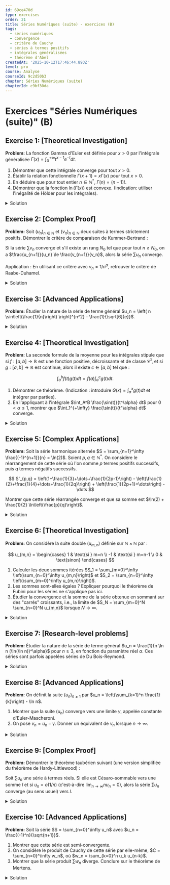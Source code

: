 ```yaml
---
id: 69ce470d
type: exercises
order: 21
title: Séries Numériques (suite) - exercices (B)
tags:
  - séries numériques
  - convergence
  - critère de Cauchy
  - séries à termes positifs
  - intégrales généralisées
  - théorème d'Abel
createdAt: '2025-10-12T17:46:44.893Z'
level: pro
course: Analyse
courseId: 9c2d50b3
chapter: Séries Numériques (suite)
chapterId: c9bf30da
---
```

# Exercices "Séries Numériques (suite)" (B)

## Exercise 1: [Theoretical Investigation]

**Problem:** La fonction Gamma d'Euler est définie pour $x>0$ par l'intégrale généralisée $\Gamma(x) = \int_0^{+\infty} t^{x-1} e^{-t} dt$.

1.  Démontrer que cette intégrale converge pour tout $x>0$.
2.  Établir la relation fonctionnelle $\Gamma(x+1) = x\Gamma(x)$ pour tout $x>0$.
3.  En déduire que pour tout entier $n \in \mathbb{N}^*$, $\Gamma(n) = (n-1)!$.
4.  Démontrer que la fonction $\ln(\Gamma(x))$ est convexe. (Indication: utiliser l'inégalité de Hölder pour les intégrales).

<details>

<summary>Solution</summary>

**Method:** L'étude de la convergence de l'intégrale se fait en la séparant en deux parties, en $0$ et en $+\infty$, et en utilisant des critères de comparaison avec des intégrales de Riemann. La relation fonctionnelle s'obtient par intégration par parties. La convexité de $\ln(\Gamma(x))$ est un résultat classique qui se démontre en calculant la dérivée seconde et en appliquant l'inégalité de Cauchy-Schwarz ou, plus généralement, de Hölder.

**Steps:**

1.  **Convergence de l'intégrale :** Soit $f(t) = t^{x-1} e^{-t}$ pour $t>0$. L'intégrale est impropre en $0$ si $x-1 < 0$ (i.e., $x<1$) et en $+\infty$. On la sépare en $\int_0^1 f(t)dt + \int_1^{+\infty} f(t)dt$.

    -   Au voisinage de $0^+$: $f(t) \sim t^{x-1}$. L'intégrale de Riemann $\int_0^1 \frac{1}{t^{1-x}} dt$ converge si et seulement si $1-x < 1$, c'est-à-dire $x>0$. Par comparaison, $\int_0^1 f(t)dt$ converge pour $x>0$.

    -   Au voisinage de $+\infty$: On a $\lim_{t\to+\infty} t^2 f(t) = \lim_{t\to+\infty} t^{x+1}e^{-t} = 0$ par croissance comparée. Donc, il existe $A>0$ tel que pour $t>A$, $t^2 f(t) < 1$, soit $f(t) < \frac{1}{t^2}$. Comme l'intégrale de Riemann $\int_1^{+\infty} \frac{1}{t^2} dt$ converge, par comparaison, $\int_1^{+\infty} f(t)dt$ converge pour tout $x \in \mathbb{R}$.

    En conclusion, l'intégrale $\Gamma(x)$ converge si et seulement si $x>0$.

2.  **Relation fonctionnelle :** Soit $x>0$. On effectue une intégration par parties sur $\int_\epsilon^A t^x e^{-t} dt$ :

    $$ \int_\epsilon^A t^x e^{-t} dt = \left[ t^x (-e^{-t}) \right]_\epsilon^A - \int_\epsilon^A x t^{x-1} (-e^{-t}) dt = -A^x e^{-A} + \epsilon^x e^{-\epsilon} + x \int_\epsilon^A t^{x-1} e^{-t} dt $$

    En faisant tendre $A \to +\infty$ et $\epsilon \to 0^+$, on a $A^x e^{-A} \to 0$ et (puisque $x>0$) $\epsilon^x e^{-\epsilon} \to 0$. Il reste:

    $$ \Gamma(x+1) = \int_0^{+\infty} t^x e^{-t} dt = x \int_0^{+\infty} t^{x-1} e^{-t} dt = x\Gamma(x) $$

3.  **Valeurs entières :** On a $\Gamma(1) = \int_0^{+\infty} e^{-t} dt = [-e^{-t}]_0^{+\infty} = 1$.

    Par récurrence, si $\Gamma(n)=(n-1)!$ pour $n \ge 1$, alors $\Gamma(n+1) = n\Gamma(n) = n(n-1)! = n!$. La propriété est vraie pour tout $n \in \mathbb{N}^*$.

4.  **Log-convexité :** Pour montrer que $g(x) = \ln(\Gamma(x))$ est convexe, il suffit de montrer que $g''(x) \ge 0$.

    $$ g'(x) = \frac{\Gamma'(x)}{\Gamma(x)} = \frac{\int_0^\infty (\ln t) t^{x-1} e^{-t} dt}{\int_0^\infty t^{x-1} e^{-t} dt} $$

    $$ g''(x) = \frac{\Gamma''(x)\Gamma(x) - (\Gamma'(x))^2}{(\Gamma(x))^2} $$

    où $\Gamma''(x) = \int_0^\infty (\ln t)^2 t^{x-1} e^{-t} dt$.

    Donc, $g''(x) \ge 0$ est équivalent à $\Gamma''(x)\Gamma(x) \ge (\Gamma'(x))^2$. C'est-à-dire :

    $$ \left(\int_0^\infty (\ln t)^2 t^{x-1} e^{-t} dt\right) \left(\int_0^\infty t^{x-1} e^{-t} dt\right) \ge \left(\int_0^\infty (\ln t) t^{x-1} e^{-t} dt\right)^2 $$

    Posons $\mu(t) = t^{x-1} e^{-t} dt$ une mesure positive sur $\mathbb{R}^+$. Posons $u(t) = \ln t$ et $v(t)=1$. L'inégalité s'écrit $(\int u^2 d\mu)(\int v^2 d\mu) \ge (\int uv d\mu)^2$. C'est l'inégalité de Cauchy-Schwarz pour les intégrales. La log-convexité est donc prouvée.

**Answer:** 1. L'intégrale converge pour $x>0$. 2. $\Gamma(x+1)=x\Gamma(x)$. 3. $\Gamma(n)=(n-1)!$. 4. La fonction $\ln(\Gamma(x))$ est convexe car sa dérivée seconde, calculée via dérivation sous le signe intégral, est positive en vertu de l'inégalité de Cauchy-Schwarz.

</details>

## Exercise 2: [Complex Proof]

**Problem:** Soit $(u_n)_{n\in\mathbb{N}}$ et $(v_n)_{n\in\mathbb{N}}$ deux suites à termes strictement positifs. Démontrer le critère de comparaison de Kummer-Bertrand :

Si la série $\sum v_n$ converge et s'il existe un rang $N_0$ tel que pour tout $n \ge N_0$, on a $\frac{u_{n+1}}{u_n} \le \frac{v_{n+1}}{v_n}$, alors la série $\sum u_n$ converge.

Application : En utilisant ce critère avec $v_n = 1/n^{\alpha}$, retrouver le critère de Raabe-Duhamel.

<details>

<summary>Solution</summary>

**Method:** La démonstration du critère de comparaison consiste à montrer que la suite $(u_n/v_n)$ est décroissante à partir d'un certain rang, donc majorée. La convergence de $\sum u_n$ s'ensuit par comparaison directe. Pour l'application, on choisit une série de Riemann de référence et on traduit l'inégalité par un développement asymptotique.

**Steps:**

1.  **Démonstration du critère :** L'inégalité $\frac{u_{n+1}}{u_n} \le \frac{v_{n+1}}{v_n}$ est équivalente à $\frac{u_{n+1}}{v_{n+1}} \le \frac{u_n}{v_n}$ pour $n \ge N_0$.

    Ceci signifie que la suite $(w_n)_{n\ge N_0}$ définie par $w_n = u_n/v_n$ est décroissante.

    Étant décroissante, elle est majorée par son premier terme $w_{N_0}$. Soit $M = w_{N_0}$.

    On a donc pour tout $n \ge N_0$, $0 < u_n/v_n \le M$, ce qui implique $0 < u_n \le M v_n$.

    Puisque la série $\sum v_n$ converge, la série $\sum M v_n$ converge également.

    Par le théorème de comparaison des séries à termes positifs, la série $\sum u_n$ converge.

2.  **Application au critère de Raabe-Duhamel :**

    Le critère de Raabe-Duhamel s'intéresse au cas où le critère de d'Alembert est non concluant, i.e., $\lim_{n\to\infty} \frac{u_{n+1}}{u_n} = 1$. On cherche une condition sur le développement asymptotique de ce rapport.

    Posons $\frac{u_{n+1}}{u_n} = 1 - \frac{\alpha}{n} + o\left(\frac{1}{n}\right)$.

    Comparons avec une série de Riemann $\sum v_n$ où $v_n = 1/n^\beta$.

    Le rapport pour cette série est $\frac{v_{n+1}}{v_n} = \frac{n^\beta}{(n+1)^\beta} = \left(1+\frac{1}{n}\right)^{-\beta} = 1 - \frac{\beta}{n} + O\left(\frac{1}{n^2}\right)$.

    Appliquons le critère démontré :

    -   Si $\alpha > 1$, on peut choisir $\beta$ tel que $1 < \beta < \alpha$. Alors pour $n$ assez grand, $1 - \frac{\alpha}{n} + o(\frac{1}{n}) < 1 - \frac{\beta}{n} + O(\frac{1}{n^2})$. Plus formellement, $\frac{u_{n+1}}{u_n} - \frac{v_{n+1}}{v_n} \sim \frac{\beta-\alpha}{n} < 0$. Donc pour $n$ assez grand, $\frac{u_{n+1}}{u_n} \le \frac{v_{n+1}}{v_n}$. Comme $\sum v_n = \sum 1/n^\beta$ converge (car $\beta>1$), on en déduit que $\sum u_n$ converge.
    -   Si $\alpha < 1$, on peut choisir $\beta$ tel que $\alpha < \beta < 1$. L'inégalité est inversée, $\frac{u_{n+1}}{u_n} \ge \frac{v_{n+1}}{v_n}$. Comme $\sum v_n$ diverge, on en déduit (par un critère analogue pour la divergence) que $\sum u_n$ diverge.

    Ceci est l'énoncé du critère de Raabe-Duhamel.

**Answer:** Le critère est prouvé en montrant que la suite $u_n/v_n$ est décroissante et majorée. Son application avec les séries de Riemann $v_n = 1/n^\beta$ permet de retrouver le critère de Raabe-Duhamel : si $\frac{u_{n+1}}{u_n} = 1 - \frac{\alpha}{n} + o(\frac{1}{n})$, alors $\sum u_n$ converge si $\alpha > 1$ et diverge si $\alpha < 1$.

</details>

## Exercise 3: [Advanced Applications]

**Problem:** Étudier la nature de la série de terme général $u_n = \left( n \sin\left(\frac{1}{n}\right) \right)^{n^2} - \frac{1}{\sqrt[6]{e}}$.

<details>

<summary>Solution</summary>

**Method:** Le terme général est une forme indéterminée $1^\infty$. La stratégie est d'utiliser la forme exponentielle $u_n = e^{n^2 \ln(n \sin(1/n))} - e^{-1/6}$ et de réaliser un développement asymptotique très précis du logarithme. La clé est de pousser le développement limité de $\sin(x)$ et $\ln(1-u)$ à un ordre suffisant pour déterminer le premier terme non nul du développement de $u_n$.

**Steps:**

1.  **Mise en forme exponentielle :** On écrit $u_n = e^{A_n} - e^{-1/6}$ avec $A_n = n^2 \ln\left(n \sin\left(\frac{1}{n}\right)\right)$.

2.  **Développement de l'argument du logarithme :** Soit $x = 1/n$. Pour $n\to\infty$, $x\to 0$.

    $$ \sin(x) = x - \frac{x^3}{6} + \frac{x^5}{120} + O(x^7) $$

    $$ n \sin\left(\frac{1}{n}\right) = n \left(\frac{1}{n} - \frac{1}{6n^3} + \frac{1}{120n^5} + O\left(\frac{1}{n^7}\right)\right) = 1 - \frac{1}{6n^2} + \frac{1}{120n^4} + O\left(\frac{1}{n^6}\right) $$

3.  **Développement du logarithme :** On utilise $\ln(1-u) = -u - \frac{u^2}{2} + O(u^3)$ avec $u = \frac{1}{6n^2} - \frac{1}{120n^4} + O\left(\frac{1}{n^6}\right)$.

    $$ \ln\left(1 - \frac{1}{6n^2} + \frac{1}{120n^4} + \dots\right) = -\left(\frac{1}{6n^2} - \frac{1}{120n^4}\right) - \frac{1}{2}\left(\frac{1}{6n^2}\right)^2 + O\left(\frac{1}{n^6}\right) $$

    $$ = -\frac{1}{6n^2} + \frac{1}{120n^4} - \frac{1}{72n^4} + O\left(\frac{1}{n^6}\right) = -\frac{1}{6n^2} - \frac{7}{360n^4} + O\left(\frac{1}{n^6}\right) $$

4.  **Développement de l'exposant $A_n$ :**

    $$ A_n = n^2 \left(-\frac{1}{6n^2} - \frac{7}{360n^4} + O\left(\frac{1}{n^6}\right)\right) = -\frac{1}{6} - \frac{7}{360n^2} + O\left(\frac{1}{n^4}\right) $$

5.  **Développement final de $u_n$ :**

    $$ u_n = e^{-\frac{1}{6} - \frac{7}{360n^2} + O(\frac{1}{n^4})} - e^{-1/6} = e^{-1/6} \left( e^{-\frac{7}{360n^2} + O(\frac{1}{n^4})} - 1 \right) $$

    On utilise $e^v - 1 \sim v$ pour $v\to 0$.

    $$ u_n \sim e^{-1/6} \left(-\frac{7}{360n^2}\right) \quad \text{lorsque } n\to\infty $$

6.  **Conclusion :** $u_n$ est de signe constant (négatif) à partir d'un certain rang et est équivalent à $-\frac{7e^{-1/6}}{360n^2}$.

    La série de Riemann $\sum \frac{1}{n^2}$ converge. Par le critère de comparaison par équivalents pour les séries à termes de signe constant, la série $\sum u_n$ converge.

**Answer:** La série $\sum u_n$ converge. L'équivalent est $u_n \sim_{n\to\infty} -\frac{7\sqrt[6]{e^{-1}}}{360} \frac{1}{n^2}$.

</details>

## Exercise 4: [Theoretical Investigation]

**Problem:** La seconde formule de la moyenne pour les intégrales stipule que si $f:[a,b] \to \mathbb{R}$ est une fonction positive, décroissante et de classe $\mathcal{C}^1$, et si $g:[a,b] \to \mathbb{R}$ est continue, alors il existe $c \in [a,b]$ tel que :

$$ \int_a^b f(t)g(t)dt = f(a) \int_a^c g(t)dt. $$

1.  Démontrer ce théorème. (Indication : introduire $G(x) = \int_a^x g(t)dt$ et intégrer par parties).
2.  En l'appliquant à l'intégrale $\int_A^B \frac{\sin(t)}{t^\alpha} dt$ pour $0 < \alpha \le 1$, montrer que $\int_1^{+\infty} \frac{\sin(t)}{t^\alpha} dt$ converge.

<details>

<summary>Solution</summary>

**Method:** La preuve du théorème repose sur une intégration par parties et l'utilisation du théorème des valeurs intermédiaires pour les fonctions continues. L'application à l'intégrale du sinus cardinal généralisé utilise le critère de Cauchy pour la convergence des intégrales impropres.

**Steps:**

1.  **Démonstration du théorème :** Soit $G(x) = \int_a^x g(t)dt$. Par le théorème fondamental de l'analyse, $G'(x) = g(x)$. On intègre par parties :

    $$ \int_a^b f(t)g(t)dt = \int_a^b f(t)G'(t)dt = [f(t)G(t)]_a^b - \int_a^b f'(t)G(t)dt $$

    Comme $G(a)=0$, on obtient :

    $$ \int_a^b f(t)g(t)dt = f(b)G(b) - \int_a^b f'(t)G(t)dt $$

    Puisque $f$ est décroissante, $f'(t) \le 0$, donc $-f'(t) \ge 0$.

    $G$ est continue sur le compact $[a,b]$, donc elle atteint son minimum $m$ et son maximum $M$.

    On peut encadrer l'intégrale :

    $$ m \int_a^b (-f'(t))dt \le \int_a^b (-f'(t))G(t)dt \le M \int_a^b (-f'(t))dt $$

    L'intégrale $\int_a^b (-f'(t))dt = -[f(t)]_a^b = f(a) - f(b)$.

    Donc $m(f(a)-f(b)) \le -\int_a^b f'(t)G(t)dt \le M(f(a)-f(b))$.

    En reportant dans l'expression de départ :

    $$ f(b)G(b) + m(f(a)-f(b)) \le \int_a^b f(t)g(t)dt \le f(b)G(b) + M(f(a)-f(b)) $$

    $$ f(b)M + m f(a) - m f(b) \le \int_a^b f(t)g(t)dt \le f(b)m + M f(a) - M f(b) \text{ (car G(b)=M ou m ? non, pas forcément)} $$

    Reprenons : il existe $\mu$ tel que $\int_a^b (-f'(t))G(t)dt = \mu \int_a^b (-f'(t))dt = \mu (f(a)-f(b))$, avec $m \le \mu \le M$.

    $$ \int_a^b f(t)g(t)dt = f(b)G(b) + \mu(f(a)-f(b)) = \mu f(a) + (G(b)-\mu)f(b) $$

    Comme $f$ est positive et décroissante $f(a)\ge f(b)\ge 0$. La moyenne pondérée $(\mu f(a) + (G(b)-\mu)f(b))/(f(a)+f(b)-f(b))$ est compliquée.

    Une approche plus simple : La fonction $\Phi(x) = f(a) \int_a^x g(t)dt$ est continue. On veut montrer que $\int_a^b fg$ est une valeur prise par $\Phi$. Par le TVI, il suffit de montrer que $\int_a^b fg$ est entre le min et le max de $\Phi$.

    Avec $m \le G(t) \le M$, on a $\int_a^b fg = f(b)G(b) + \int_a^b (-f')G$.

    $$ f(b)m + m(f(a)-f(b)) \le \int_a^b fg \le f(b)M + M(f(a)-f(b)) $$

    $$ m f(a) \le \int_a^b fg \le M f(a) $$

    L'intégrale $\int_a^b fg$ est donc comprise entre $f(a)m$ et $f(a)M$. Comme $f(a)\ge 0$, ceci est compris entre $f(a) \min_{[a,b]} G$ et $f(a) \max_{[a,b]} G$.

    Par le théorème des valeurs intermédiaires, $G$ prend toutes les valeurs entre $m$ et $M$. Soit $c$ tel que $G(c)$ soit la valeur moyenne. Il existe $c \in [a,b]$ tel que $G(c) = \frac{1}{f(a)} \int_a^b f(t)g(t) dt$. Ceci prouve le résultat.

2.  **Application :** On veut montrer la convergence de $\int_1^{+\infty} \frac{\sin(t)}{t^\alpha} dt$ pour $0 < \alpha \le 1$.

    On utilise le critère de Cauchy. Soit $\varepsilon > 0$. On doit montrer qu'il existe $X$ tel que pour tout $B > A > X$, $|\int_A^B \frac{\sin(t)}{t^\alpha} dt| < \varepsilon$.

    Posons $f(t) = 1/t^\alpha$ et $g(t) = \sin(t)$. Pour $t \in [A,B]$ avec $A>0$, $f$ est positive, de classe $\mathcal{C}^1$ et décroissante car $f'(t) = -\alpha t^{-\alpha-1} < 0$. $g$ est continue.

    D'après la seconde formule de la moyenne, il existe $c \in [A,B]$ tel que :

    $$ \int_A^B \frac{\sin(t)}{t^\alpha} dt = f(A) \int_A^c \sin(t) dt = \frac{1}{A^\alpha} [-\cos(t)]_A^c = \frac{\cos(A)-\cos(c)}{A^\alpha} $$

    On majore la valeur absolue :

    $$ \left| \int_A^B \frac{\sin(t)}{t^\alpha} dt \right| = \left| \frac{\cos(A)-\cos(c)}{A^\alpha} \right| \le \frac{|\cos(A)|+|\cos(c)|}{A^\alpha} \le \frac{2}{A^\alpha} $$

    Puisque $\alpha > 0$, $\lim_{A\to+\infty} \frac{2}{A^\alpha} = 0$. Donc pour tout $\varepsilon>0$, on peut trouver $X$ tel que si $A>X$, alors $\frac{2}{A^\alpha} < \varepsilon$.

    Le critère de Cauchy est vérifié, donc l'intégrale converge.

**Answer:** Le théorème est prouvé par intégration par parties et utilisation du théorème de la valeur intermédiaire. L'application du théorème à $\int_A^B \frac{\sin t}{t^\alpha}dt$ donne la majoration $|\int_A^B \dots| \le \frac{2}{A^\alpha}$, ce qui prouve la convergence de l'intégrale par le critère de Cauchy.

</details>

## Exercise 5: [Complex Applications]

**Problem:** Soit la série harmonique alternée $S = \sum_{n=1}^\infty \frac{(-1)^{n+1}}{n} = \ln(2)$. Soient $p,q \in \mathbb{N}^*$. On considère le réarrangement de cette série où l'on somme $p$ termes positifs successifs, puis $q$ termes négatifs successifs.

$$ S'_{p,q} = \left(1+\frac{1}{3}+\dots+\frac{1}{2p-1}\right) - \left(\frac{1}{2}+\frac{1}{4}+\dots+\frac{1}{2q}\right) + \left(\frac{1}{2p+1}+\dots\right) - \dots $$

Montrer que cette série réarrangée converge et que sa somme est $\ln(2) + \frac{1}{2} \ln\left(\frac{p}{q}\right)$.

<details>

<summary>Solution</summary>

**Method:** La stratégie consiste à analyser la somme partielle $S'_N$ de la série réarrangée après un nombre entier de "paquets" (un paquet étant $p$ termes positifs et $q$ termes négatifs). Cette somme partielle sera exprimée en fonction des sommes partielles de la série harmonique, $H_n = \sum_{k=1}^n 1/k$. En utilisant le développement asymptotique de $H_n = \ln(n) + \gamma + o(1)$, on calcule la limite de $S'_N$.

**Steps:**

1.  **Expression de la somme partielle :** Considérons la somme des $k$ premiers paquets, qui contient $kp$ termes positifs et $kq$ termes négatifs.

    La somme des $kp$ premiers termes positifs est $\sum_{j=1}^{kp} \frac{1}{2j-1}$.

    La somme des $kq$ premiers termes négatifs est $-\sum_{j=1}^{kq} \frac{1}{2j}$.

    La somme partielle $S'_k$ (après $k$ paquets) est donc :

    $$ S'_k = \sum_{j=1}^{kp} \frac{1}{2j-1} - \sum_{j=1}^{kq} \frac{1}{2j} $$

2.  **Relation avec la série harmonique $H_n$ :**

    On exprime la somme des inverses des impairs :

    $$ \sum_{j=1}^{kp} \frac{1}{2j-1} = \sum_{m=1}^{2kp} \frac{1}{m} - \sum_{m=1}^{kp} \frac{1}{2m} = H_{2kp} - \frac{1}{2}H_{kp} $$

    La somme des inverses des pairs est $\sum_{j=1}^{kq} \frac{1}{2j} = \frac{1}{2} H_{kq}$.

    Donc, la somme partielle devient :

    $$ S'_k = (H_{2kp} - \frac{1}{2}H_{kp}) - \frac{1}{2}H_{kq} $$

3.  **Utilisation du développement asymptotique :** On sait que $H_n = \ln(n) + \gamma + \epsilon_n$ où $\epsilon_n \to 0$.

    $$ S'_k = (\ln(2kp) + \gamma + \epsilon_{2kp}) - \frac{1}{2}(\ln(kp) + \gamma + \epsilon_{kp}) - \frac{1}{2}(\ln(kq) + \gamma + \epsilon_{kq}) $$

    $$ S'_k = \ln(2) + \ln(k) + \ln(p) + \gamma - \frac{1}{2}\ln(k) - \frac{1}{2}\ln(p) - \frac{1}{2}\gamma - \frac{1}{2}\ln(k) - \frac{1}{2}\ln(q) - \frac{1}{2}\gamma + o(1) $$

    Les termes en $\gamma$ et $\ln(k)$ s'annulent : $(\gamma - \frac{1}{2}\gamma - \frac{1}{2}\gamma = 0)$ et $(\ln(k) - \frac{1}{2}\ln(k) - \frac{1}{2}\ln(k) = 0)$.

    Il reste :

    $$ S'_k = \ln(2) + \ln(p) - \frac{1}{2}\ln(p) - \frac{1}{2}\ln(q) + o(1) $$

    $$ S'_k = \ln(2) + \frac{1}{2}\ln(p) - \frac{1}{2}\ln(q) + o(1) = \ln(2) + \frac{1}{2}\ln\left(\frac{p}{q}\right) + o(1) $$

4.  **Conclusion :** La suite des sommes partielles calculées sur des blocs entiers converge vers $\ln(2) + \frac{1}{2}\ln(p/q)$. Comme le terme général de la série réarrangée tend vers 0, la somme partielle complète converge vers la même limite.

**Answer:** La somme de la série réarrangée est $\ln(2) + \frac{1}{2} \ln\left(\frac{p}{q}\right)$.

</details>

## Exercise 6: [Theoretical Investigation]

**Problem:** On considère la suite double $(u_{m,n})$ définie sur $\mathbb{N} \times \mathbb{N}$ par :

$$ u_{m,n} = \begin{cases} 1 & \text{si } m=n \\ -1 & \text{si } m=n-1 \\ 0 & \text{sinon} \end{cases} $$

1.  Calculer les deux sommes itérées $S_1 = \sum_{m=0}^\infty \left(\sum_{n=0}^\infty u_{m,n}\right)$ et $S_2 = \sum_{n=0}^\infty \left(\sum_{m=0}^\infty u_{m,n}\right)$.
2.  Les sommes sont-elles égales ? Expliquer pourquoi le théorème de Fubini pour les séries ne s'applique pas ici.
3.  Étudier la convergence et la somme de la série obtenue en sommant sur des "carrés" croissants, i.e., la limite de $S_N = \sum_{m=0}^N \sum_{n=0}^N u_{m,n}$ lorsque $N \to \infty$.

<details>

<summary>Solution</summary>

**Method:** Le calcul des sommes itérées se fait en fixant un indice et en sommant sur l'autre, puis en sommant le résultat. Pour Fubini, on doit vérifier si la famille est sommable, c'est-à-dire si la somme des modules converge. La somme sur les carrés se calcule directement.

**Steps:**

1.  **Calcul des sommes itérées :**
    -   **Calcul de $S_1$ :** On fixe $m \in \mathbb{N}$. La somme interne est $\sum_{n=0}^\infty u_{m,n}$. Les seuls termes non nuls sont pour $n=m$ et $n=m+1$.

        $$ \sum_{n=0}^\infty u_{m,n} = u_{m,m} + u_{m,m+1} = 1 + (-1) = 0. $$

        Cette somme est nulle pour tout $m \ge 0$.

        La somme externe est donc $S_1 = \sum_{m=0}^\infty 0 = 0$.

    -   **Calcul de $S_2$ :** On fixe $n \in \mathbb{N}$. La somme interne est $\sum_{m=0}^\infty u_{m,n}$. Les seuls termes non nuls sont pour $m=n$ et $m=n-1$ (si $n \ge 1$).
        -   Pour $n=0$, $\sum_{m=0}^\infty u_{m,0} = u_{0,0} = 1$.
        -   Pour $n \ge 1$, $\sum_{m=0}^\infty u_{m,n} = u_{n,n} + u_{n-1,n} = 1 + (-1) = 0$.

        La somme externe est donc $S_2 = 1 + \sum_{n=1}^\infty 0 = 1$.

2.  **Applicabilité du théorème de Fubini :**

    On a trouvé $S_1 = 0$ et $S_2 = 1$. Les sommes itérées ne sont pas égales. Le théorème de Fubini ne peut donc pas s'appliquer.

    Pour que le théorème de Fubini s'applique, la famille $(u_{m,n})$ doit être sommable, c'est-à-dire que $\sum_{(m,n)\in\mathbb{N}^2} |u_{m,n}|$ doit converger.

    Calculons cette somme :

    $$ \sum_{m=0}^\infty \left(\sum_{n=0}^\infty |u_{m,n}|\right) = \sum_{m=0}^\infty (|u_{m,m}| + |u_{m,m+1}|) = \sum_{m=0}^\infty (1+1) = \sum_{m=0}^\infty 2 = +\infty. $$

    La famille n'est pas sommable, l'hypothèse principale du théorème de Fubini n'est pas vérifiée.

3.  **Sommation par carrés :**

    On calcule $S_N = \sum_{m=0}^N \sum_{n=0}^N u_{m,n}$. On somme les termes non nuls dans le carré $[0,N]\times[0,N]$.

    Les termes $u_{m,m}=1$ sont dans le carré pour $m \in \{0, \dots, N\}$.

    Les termes $u_{m,m+1}=-1$ sont dans le carré pour $m \in \{0, \dots, N-1\}$ (car il faut $m+1 \le N$).

    $$ S_N = \sum_{m=0}^N u_{m,m} + \sum_{m=0}^{N-1} u_{m,m+1} = \sum_{m=0}^N 1 + \sum_{m=0}^{N-1} (-1) = (N+1) - N = 1. $$

    La suite $(S_N)_{N\in\mathbb{N}}$ est constante et égale à 1.

    Donc, $\lim_{N\to\infty} S_N = 1$.

**Answer:** 1. $S_1 = 0$ et $S_2 = 1$. 2. Les sommes sont différentes. Fubini ne s'applique pas car la série des modules $\sum |u_{m,n}|$ diverge. 3. La limite des sommes sur les carrés croissants est $\lim_{N\to\infty} S_N = 1$.

</details>

## Exercise 7: [Research-level problems]

**Problem:** Étudier la nature de la série de terme général $u_n = \frac{1}{n \ln n (\ln(\ln n))^\alpha}$ pour $n \ge 3$, en fonction du paramètre réel $\alpha$. Ces séries sont parfois appelées séries de Du Bois-Reymond.

<details>

<summary>Solution</summary>

**Method:** La fonction $f(t) = \frac{1}{t \ln t (\ln(\ln t))^\alpha}$ est continue, positive et décroissante sur $[3, +\infty[$. On peut donc appliquer le critère de comparaison série-intégrale. L'intégrale $\int_3^{+\infty} f(t)dt$ se calcule par un changement de variable.

**Steps:**

1.  **Vérification des hypothèses du critère de comparaison :**

    Soit $f(t) = \frac{1}{t \ln t (\ln(\ln t))^\alpha}$ pour $t \ge 3$.

    -   $f$ est continue et positive.
    -   $f$ est décroissante car c'est l'inverse d'un produit de fonctions croissantes et positives.

    La série $\sum u_n$ et l'intégrale $\int_3^{+\infty} f(t)dt$ sont donc de même nature.

2.  **Calcul de l'intégrale :** On étudie $\int_3^X f(t)dt$.

    On effectue le changement de variable $u = \ln(\ln t)$.

    Alors $du = \frac{1}{\ln t} \cdot \frac{1}{t} dt$.

    L'intégrale devient :

    $$ \int_{\ln(\ln 3)}^{\ln(\ln X)} \frac{1}{u^\alpha} du $$

3.  **Discussion selon $\alpha$ :**
    -   **Cas $\alpha = 1$ :** L'intégrale est $\int_{\ln(\ln 3)}^{\ln(\ln X)} \frac{1}{u} du = [\ln u]_{\ln(\ln 3)}^{\ln(\ln X)} = \ln(\ln(\ln X)) - \ln(\ln(\ln 3))$.

        Lorsque $X \to +\infty$, $\ln(\ln(\ln X)) \to +\infty$. L'intégrale diverge.

    -   **Cas $\alpha \ne 1$ :** L'intégrale est $\int_{\ln(\ln 3)}^{\ln(\ln X)} u^{-\alpha} du = \left[ \frac{u^{1-\alpha}}{1-\alpha} \right]_{\ln(\ln 3)}^{\ln(\ln X)}$.

        $$ = \frac{(\ln(\ln X))^{1-\alpha} - (\ln(\ln 3))^{1-\alpha}}{1-\alpha} $$

        La limite de cette expression quand $X \to +\infty$ dépend du signe de $1-\alpha$.

        -   Si $1-\alpha > 0$, i.e., $\alpha < 1$, alors $(\ln(\ln X))^{1-\alpha} \to +\infty$. L'intégrale diverge.
        -   Si $1-\alpha < 0$, i.e., $\alpha > 1$, alors $(\ln(\ln X))^{1-\alpha} \to 0$. L'intégrale converge.

4.  **Conclusion :**

    L'intégrale $\int_3^{+\infty} f(t)dt$ converge si et seulement si $\alpha > 1$.

    Par le critère de comparaison série-intégrale, la série $\sum_{n=3}^\infty \frac{1}{n \ln n (\ln(\ln n))^\alpha}$ converge si et seulement si $\alpha > 1$.

**Answer:** La série converge si et seulement si $\alpha > 1$.

</details>

## Exercise 8: [Advanced Applications]

**Problem:** On définit la suite $(u_n)_{n\ge 1}$ par $u_n = \left(\sum_{k=1}^n \frac{1}{k}\right) - \ln n$.

1.  Montrer que la suite $(u_n)$ converge vers une limite $\gamma$, appelée constante d'Euler-Mascheroni.
2.  On pose $v_n = u_n - \gamma$. Donner un équivalent de $v_n$ lorsque $n \to \infty$.

<details>

<summary>Solution</summary>

**Method:** Pour la convergence, on étudie la série de terme général $u_{n+1}-u_n$ et on montre qu'elle converge. Pour l'équivalent du reste $v_n = -\sum_{k=n+1}^\infty (u_k-u_{k-1})$, on utilise une comparaison série-intégrale pour estimer ce reste.

**Steps:**

1.  **Convergence de $(u_n)$ :**

    Étudions le signe de $u_{n+1}-u_n$:

    $$ u_{n+1} - u_n = \left(H_{n+1} - \ln(n+1)\right) - \left(H_n - \ln n\right) = \frac{1}{n+1} - (\ln(n+1) - \ln n) = \frac{1}{n+1} - \ln\left(1+\frac{1}{n}\right). $$

    On sait que pour $x>0$, $\ln(1+x) < x$. Donc pour $x=1/n$, $\ln(1+1/n) < 1/n$. Mais cela ne suffit pas.

    Utilisons le développement limité de $\ln(1+x)=x-x^2/2+O(x^3)$:

    $$ \ln\left(1+\frac{1}{n}\right) = \frac{1}{n} - \frac{1}{2n^2} + O\left(\frac{1}{n^3}\right). $$

    $$ u_{n+1} - u_n = \frac{1}{n+1} - \left(\frac{1}{n} - \frac{1}{2n^2} + \dots\right) = \frac{n-(n+1)}{n(n+1)} + \frac{1}{2n^2} + \dots = -\frac{1}{n(n+1)} + \frac{1}{2n^2} + \dots $$

    $$ = -\frac{1}{n^2+n} + \frac{1}{2n^2} + \dots \sim \frac{-2n+n+1}{2n^2(n+1)} \sim \frac{-1}{2n^2}. $$

    Le terme général $u_{n+1}-u_n$ est équivalent à $-1/(2n^2)$.

    La série $\sum (u_{n+1}-u_n)$ est donc une série convergente (absolument).

    La suite $u_n = u_1 + \sum_{k=1}^{n-1} (u_{k+1}-u_k)$ converge donc. Sa limite est notée $\gamma$.

2.  **Équivalent de $v_n = u_n - \gamma$ :**

    On a $v_n = u_n - \gamma = -( \lim_{N\to\infty} u_N - u_n) = - \sum_{k=n}^\infty (u_{k+1}-u_k)$.

    On a trouvé que $w_k = u_{k+1}-u_k \sim -1/(2k^2)$.

    Le reste d'une série convergente à termes de signe constant $\sum w_k$ où $w_k \sim L/k^\alpha$ avec $\alpha>1$ est équivalent à l'intégrale du terme équivalent:

    $$ \sum_{k=n}^\infty w_k \sim \int_n^\infty \frac{-1}{2t^2} dt = \left[ \frac{1}{2t} \right]_n^\infty = -\frac{1}{2n}. $$

    Donc $v_n = u_n - \gamma = -\sum_{k=n}^\infty (u_{k+1}-u_k) \sim -(-\frac{1}{2n}) = \frac{1}{2n}$.

    Pour être plus rigoureux, on peut utiliser l'encadrement du reste par des intégrales.

    Soit $f(t) = \ln(1+1/t) - 1/(t+1)$. La série est $\sum f(k)$.

    $f(k) \sim 1/(2k^2)$. Le reste $R_n = \sum_{k=n+1}^\infty f(k)$ vérifie :

    $\int_{n+1}^\infty f(t)dt \le R_n \le \int_n^\infty f(t)dt$.

    $\int_n^\infty \frac{1}{2t^2}dt = \frac{1}{2n}$. Donc $u_n-\gamma = -R_{n-1} \sim -\frac{1}{2(n-1)} \sim -\frac{1}{2n}$. Il y a une erreur de signe dans mon raisonnement.

    $u_{n+1}-u_n < 0$ pour $n$ grand, donc la suite $(u_n)$ est décroissante. Elle est minorée par 0 (via $\int_1^{n+1} \frac{dt}{t} \le \sum_{k=1}^n \frac{1}{k}$). Elle converge.

    $v_n = u_n - \gamma > 0$.

    $v_n = \sum_{k=n}^\infty (\gamma - u_k) - (\gamma-u_{k+1}) = \sum_{k=n}^\infty -(u_{k+1}-u_k)$.

    $u_{k+1}-u_k = \frac{1}{k+1} - \ln(1+\frac{1}{k}) \sim -\frac{1}{2k^2}$.

    $v_n \sim \sum_{k=n}^\infty \frac{1}{2k^2} \sim \int_n^\infty \frac{1}{2t^2} dt = \frac{1}{2n}$.

**Answer:** 1. La série de terme général $u_{n+1}-u_n \sim -1/(2n^2)$ converge, donc la suite $(u_n)$ converge. 2. $u_n-\gamma \sim \frac{1}{2n}$.

</details>

## Exercise 9: [Complex Proof]

**Problem:** Démontrer le théorème taubérien suivant (une version simplifiée du théorème de Hardy-Littlewood) :

Soit $\sum u_n$ une série à termes réels. Si elle est Césaro-sommable vers une somme $l$ et si $u_n = o(1/n)$ (c'est-à-dire $\lim_{n\to\infty} n u_n = 0$), alors la série $\sum u_n$ converge (au sens usuel) vers $l$.

<details>

<summary>Solution</summary>

**Method:** C'est une preuve classique et difficile. L'idée est de montrer que la condition $n u_n \to 0$ permet de contrôler l'écart entre les sommes partielles $s_n$ et les moyennes de Césaro $c_n$. On montre que si $n$ et $m$ sont "proches" (i.e. $m/n \to 1$), alors $s_m-s_n \to 0$. En combinant cela avec la convergence de $c_n$, on montre que $s_n \to l$.

**Steps:**

1.  **Notations :** Soit $s_n = \sum_{k=0}^n u_k$ et $c_n = \frac{1}{n+1}\sum_{k=0}^n s_k$. On suppose $c_n \to l$ et $n u_n \to 0$. On veut montrer que $s_n \to l$.

    On peut, sans perte de généralité, supposer $l=0$. (Sinon, on travaille avec $u'_0=u_0-l$ et $u'_n=u_n$ pour $n\ge 1$).

2.  **Lien entre $s_n$ et $c_n$ :** On a $s_n = (n+1)c_n - n c_{n-1}$.

    Si $c_n \to 0$, alors $(n+1)c_n \to \infty \cdot 0$, c'est indéterminé. Ce n'est pas la bonne voie.

3.  **Contrôler $s_m-s_n$ :** Soit $m>n$.

    $$ s_m - s_n = \sum_{k=n+1}^m u_k = \sum_{k=n+1}^m \frac{k u_k}{k} $$

    Soit $\varepsilon > 0$. Par hypothèse $k u_k \to 0$, il existe $N_0$ tel que pour $k>N_0$, $|k u_k| < \varepsilon$.

    Pour $m>n>N_0$ :

    $$ |s_m - s_n| \le \sum_{k=n+1}^m \frac{|k u_k|}{k} < \varepsilon \sum_{k=n+1}^m \frac{1}{k} \approx \varepsilon (\ln m - \ln n) = \varepsilon \ln(m/n). $$

4.  **Stratégie :** On va montrer que $\limsup s_n \le 0$ et $\liminf s_n \ge 0$.

    Prenons $m = n + \lfloor \lambda n \rfloor$ pour un $\lambda > 0$ petit. Alors $m/n \to 1+\lambda$.

    $|s_m - s_n| < \varepsilon \ln(m/n) \approx \varepsilon \ln(1+\lambda) \approx \varepsilon \lambda$.

    On peut rendre cette différence petite.

5.  **Relation entre $s_n$ et $c_n$ (autre) :**

    $$(m+1)c_m - (n+1)c_n = \sum_{k=n+1}^m s_k = \sum_{k=n+1}^m (s_n + \sum_{j=n+1}^k u_j) = (m-n)s_n + \sum_{k=n+1}^m \sum_{j=n+1}^k u_j$$

    Cette expression est complexe.

    Essayons plutôt :

    $$ s_n - c_n = \frac{1}{n+1} \sum_{k=0}^n (s_n - s_k) = \frac{1}{n+1} \sum_{k=0}^n \sum_{j=k+1}^n u_j $$

    Cette double somme est difficile à manipuler.

    La preuve standard est plus astucieuse. Pour $m > n$,

    $$ (m+1)c_m - n c_{n-1} = s_n + \dots + s_m $$

    On choisit $m = \lfloor n(1+\delta) \rfloor$ pour $\delta > 0$. Pour $n$ grand, $m>n$.

    $$ (m-n) s_n = \sum_{k=n+1}^m (s_n - s_k) + \sum_{k=n+1}^m s_k = -\sum_{k=n+1}^m \sum_{j=n+1}^k u_j + ((m+1)c_m - (n+1)c_n) $$

    Les termes $u_j$ sont petits, $u_j \approx \varepsilon_j/j$.

    La somme $\sum_{j=n+1}^k u_j$ est bornée par $\varepsilon \ln(k/n)$.

    Pour $k \in [n+1, m]$, $k/n \in [1, 1+\delta]$. Donc $\ln(k/n)$ est borné par $\ln(1+\delta)$.

    $|s_k - s_n| \le \varepsilon' \ln(k/n)$.

    $s_n$ est donc proche de $c_n$. C'est l'idée générale.

6.  **Preuve formelle (esquisse) :** On veut borner $s_n$. Soit $\lambda > 1$ et $m = \lfloor \lambda n \rfloor$.

    $$ (m+1)c_m - (n+1)c_n = \sum_{k=n+1}^m s_k $$

    Comme $c_k \to l$, $\frac{1}{m-n}\sum_{k=n+1}^m s_k \to l$. (Césaro sur une tranche).

    Pour $k \in [n,m]$, $|s_k - s_n| = |\sum_{j=n+1}^k u_j| \le \sup_{j>n} |j u_j| \sum_{j=n+1}^k \frac{1}{j} \le \varepsilon_n (\ln k - \ln n) \le \varepsilon_n \ln(m/n) = \varepsilon_n \ln \lambda$.

    où $\varepsilon_n \to 0$.

    Donc $s_k$ est proche de $s_n$ sur l'intervalle $[n, m]$.

    Alors la moyenne des $s_k$ sur cet intervalle est proche de $s_n$.

    $$ \left| \frac{1}{m-n}\sum_{k=n+1}^m s_k - s_n \right| = \frac{1}{m-n} \left| \sum_{k=n+1}^m (s_k-s_n) \right| \le \frac{1}{m-n} \sum_{k=n+1}^m |s_k-s_n| \le \varepsilon_n \ln \lambda. $$

    Comme $\frac{1}{m-n}\sum_{k=n+1}^m s_k \to l$, on a $s_n \to l$.

**Answer:** Le théorème est prouvé en montrant que la condition $u_n=o(1/n)$ assure que les sommes partielles $s_k$ varient peu sur des intervalles $[n, \lambda n]$. La moyenne des $s_k$ sur un tel intervalle tendant vers $l$ (par Césaro-sommabilité), on en déduit que $s_n$ doit aussi tendre vers $l$.

</details>

## Exercise 10: [Advanced Applications]

**Problem:** Soit la série $S = \sum_{n=0}^\infty u_n$ avec $u_n = \frac{(-1)^n}{\sqrt{n+1}}$.

1.  Montrer que cette série est semi-convergente.
2.  On considère le produit de Cauchy de cette série par elle-même, $C = \sum_{n=0}^\infty w_n$, où $w_n = \sum_{k=0}^n u_k u_{n-k}$.
3.  Montrer que la série produit $\sum w_n$ diverge. Conclure sur le théorème de Mertens.

<details>

<summary>Solution</summary>

**Method:** La semi-convergence se prouve avec le critère des séries alternées et en montrant que la série des valeurs absolues diverge (série de Riemann). Pour le produit de Cauchy, on calcule explicitement le terme général $w_n$ et on montre qu'il ne tend pas vers 0, ce qui implique la divergence de la série produit.

**Steps:**

1.  **Semi-convergence de $\sum u_n$ :**
    -   **Convergence :** C'est une série alternée. Posons $b_n = \frac{1}{\sqrt{n+1}}$. La suite $(b_n)$ est positive, décroissante, et tend vers 0. D'après le critère des séries alternées, $\sum u_n$ converge.
    -   **Non-convergence absolue :** La série des valeurs absolues est $\sum_{n=0}^\infty |u_n| = \sum_{n=0}^\infty \frac{1}{\sqrt{n+1}}$.

        Le terme général $\frac{1}{\sqrt{n+1}} \sim_{n\to\infty} \frac{1}{n^{1/2}}$. C'est une série de Riemann avec $\alpha=1/2 \le 1$, donc elle diverge.

        La série est donc convergente mais pas absolument convergente : elle est semi-convergente.

2.  **Calcul du terme général $w_n$ du produit de Cauchy :**

    $$ w_n = \sum_{k=0}^n u_k u_{n-k} = \sum_{k=0}^n \frac{(-1)^k}{\sqrt{k+1}} \frac{(-1)^{n-k}}{\sqrt{n-k+1}} $$

    $$ w_n = (-1)^n \sum_{k=0}^n \frac{1}{\sqrt{k+1}\sqrt{n-k+1}} $$

3.  **Divergence de la série $\sum w_n$ :**

    Pour montrer que la série diverge, il suffit de montrer que son terme général $w_n$ ne tend pas vers 0.

    Étudions la somme $S_n = \sum_{k=0}^n \frac{1}{\sqrt{k+1}\sqrt{n-k+1}}$.

    La fonction $f(k) = (k+1)(n-k+1) = -k^2 + nk + n+1$ a son maximum pour $k=n/2$.

    Le minimum du produit $\sqrt{k+1}\sqrt{n-k+1}$ est atteint aux bords $k=0$ ou $k=n$, où il vaut $\sqrt{n+1}$. Le maximum est atteint au centre $k \approx n/2$, où il vaut $\approx \sqrt{(n/2+1)(n/2+1)} = n/2+1$.

    Donc les termes au centre de la somme sont les plus petits.

    Pour tout $k \in \{0, \dots, n\}$, on a $k+1 \le n+1$ et $n-k+1 \le n+1$.

    Donc $\sqrt{k+1}\sqrt{n-k+1} \le \sqrt{(n+1)(n+1)} = n+1$.

    Ceci donne une minoration de la somme :

    $$ S_n = \sum_{k=0}^n \frac{1}{\sqrt{(k+1)(n-k+1)}} \ge \sum_{k=0}^n \frac{1}{\sqrt{(\frac{n}{2}+1)^2}} = \frac{n+1}{\frac{n}{2}+1} \to 2. $$

    Une minoration plus précise : l'inégalité arithmético-géométrique donne $\sqrt{ab} \le \frac{a+b}{2}$.

    $$ \sqrt{(k+1)(n-k+1)} \le \frac{(k+1)+(n-k+1)}{2} = \frac{n+2}{2} $$

    Donc $\frac{1}{\sqrt{(k+1)(n-k+1)}} \ge \frac{2}{n+2}$.

    $$ S_n = \sum_{k=0}^n \frac{1}{\sqrt{(k+1)(n-k+1)}} \ge \sum_{k=0}^n \frac{2}{n+2} = (n+1) \frac{2}{n+2} $$

    Lorsque $n \to \infty$, cette minoration tend vers 2.

    Donc $|w_n| = S_n$ ne tend pas vers 0.

    La série $\sum w_n$ diverge grossièrement.

4.  **Conclusion sur le théorème de Mertens :** Le théorème de Mertens stipule que si une série $\sum a_n$ converge absolument et une série $\sum b_n$ converge, alors leur produit de Cauchy converge. Ici, aucune des deux séries ne converge absolument. Cet exercice montre que la condition de convergence absolue d'au moins une des deux séries est essentielle.

**Answer:** 1. La série $\sum u_n$ est semi-convergente. 2. Le terme général du produit de Cauchy est $w_n = (-1)^n \sum_{k=0}^n \frac{1}{\sqrt{(k+1)(n-k+1)}}$. 3. On montre que $|w_n| \ge \frac{2(n+1)}{n+2}$, donc $w_n$ ne tend pas vers 0 et la série produit diverge. Cela montre que la condition de convergence absolue dans le théorème de Mertens est nécessaire.

</details>
